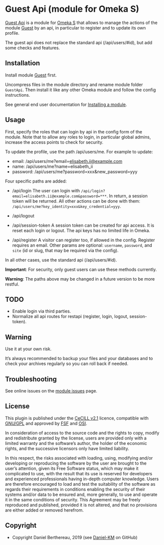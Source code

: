 Guest Api (module for Omeka S)
===================================

[Guest Api] is a module for [Omeka S] that allows to manage the actions of the
module [Guest] by an api, in particular to register and to update its own
profile.

The guest api does not replace the standard api (/api/users/#id), but add some
checks and features.


Installation
------------

Install module [Guest] first.

Uncompress files in the module directory and rename module folder `GuestApi`.
Then install it like any other Omeka module and follow the config instructions.

See general end user documentation for [Installing a module].


Usage
-----

First, specify the roles that can login by api in the config form of the module.
Note that to allow any roles to login, in particular global admins, increase the
access points to check for security.

To update the profile, use the path /api/users/me. For example to update:
- email: /api/users/me?email=elisabeth.ii@example.com
- name: /api/users/me?name=elisabeth_ii
- password: /api/users/me?password=xxx&new_password=yyy

Four specific paths are added:

- /api/login
  The user can login with `/api/login?email=elisabeth.ii@example.com&password=***`.
  In return, a session token will be returned. All other actions can be done
  with them: `/api/users/me?key_identity=xxx&key_credential=yyy`.

- /api/logout

- /api/session-token
  A session token can be created for api access. It is reset each login or
  logout. The api keys has no limited life in Omeka.

- /api/register
  A visitor can register too, if allowed in the config. Register requires an
  email. Other params are optional: `username`, `password`, and `site` (id or
  slug, that may be required via the config).

In all other cases, use the standard api (/api/users/#id).

**Important**: For security, only guest users can use these methods currently.

**Warning**: The paths above may be changed in a future version to be more restful.


TODO
----

- Enable login via third parties.
- Normalize all api routes for restapi (register, login, logout, session-token).


Warning
-------

Use it at your own risk.

It’s always recommended to backup your files and your databases and to check
your archives regularly so you can roll back if needed.


Troubleshooting
---------------

See online issues on the [module issues] page.


License
-------

This plugin is published under the [CeCILL v2.1] licence, compatible with
[GNU/GPL] and approved by [FSF] and [OSI].

In consideration of access to the source code and the rights to copy, modify and
redistribute granted by the license, users are provided only with a limited
warranty and the software’s author, the holder of the economic rights, and the
successive licensors only have limited liability.

In this respect, the risks associated with loading, using, modifying and/or
developing or reproducing the software by the user are brought to the user’s
attention, given its Free Software status, which may make it complicated to use,
with the result that its use is reserved for developers and experienced
professionals having in-depth computer knowledge. Users are therefore encouraged
to load and test the suitability of the software as regards their requirements
in conditions enabling the security of their systems and/or data to be ensured
and, more generally, to use and operate it in the same conditions of security.
This Agreement may be freely reproduced and published, provided it is not
altered, and that no provisions are either added or removed herefrom.


Copyright
---------

* Copyright Daniel Berthereau, 2019 (see [Daniel-KM] on GitHub)


[Guest Api]: https://github.com/Daniel-KM/Omeka-S-module-GuestApi
[Guest]: https://github.com/Daniel-KM/Omeka-S-module-Guest
[Omeka S]: https://www.omeka.org/s
[Installing a module]: http://dev.omeka.org/docs/s/user-manual/modules/#installing-modules
[module issues]: https://github.com/Daniel-KM/Omeka-S-module-GuestApi/issues
[CeCILL v2.1]: https://www.cecill.info/licences/Licence_CeCILL_V2.1-en.html
[GNU/GPL]: https://www.gnu.org/licenses/gpl-3.0.html
[FSF]: https://www.fsf.org
[OSI]: http://opensource.org
[Daniel-KM]: https://github.com/Daniel-KM "Daniel Berthereau"
